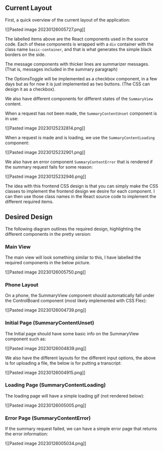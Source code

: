 ## Current Layout

First, a quick overview of the current layout of the application:

![[Pasted image 20230126005727.png]]

The labelled items above are the React components used in the source code. Each of these components is wrapped with a `div` container with the class name `basic-container`, and that is what generates the simple black borders on the side.

The message components with thicker lines are summarizer messages. (That is, messages included in the summary paragraph)

The OptionsToggle will be implemented as a checkbox component, in a few days but as for now it is just implemented as two buttons. (The CSS can design it as a checkbox).

We also have different components for different states of the `SummaryView` content.

When a request has not been made, the `SummaryContentUnset` component is in use:

![[Pasted image 20230125232814.png]]

When a request is made and is loading, we use the `SummaryContentLoading` component:

![[Pasted image 20230125232901.png]]

We also have an error component `SummaryContentError` that is rendered if the summary request fails for some reason:

![[Pasted image 20230125232946.png]]

The idea with this frontend CSS design is that you can simply make the CSS classes to implement the frontend design we desire for each component. I can then use those class names in the React source code to implement the different required items.

## Desired Design
The following diagram outlines the required design, highlighting the different components in the pretty version:

### Main View
The main view will look something similar to this, I have labelled the required components in the below picture.

![[Pasted image 20230126005750.png]]

### Phone Layout
On a phone, the SummaryView component should automatically fall under the ControlBoard component (most likely implemented with CSS Flex):

![[Pasted image 20230126004739.png]]

### Initial Page (SummaryContentUnset)
The Initial page should have some basic info on the SummaryView component such as:

![[Pasted image 20230126004839.png]]

We also have the different layouts for the different input options, the above is for uploading a file, the below is for putting a transcript:

![[Pasted image 20230126004915.png]]

### Loading Page (SummaryContentLoading)
The loading page will have a simple loading gif (not rendered below):

![[Pasted image 20230126005005.png]]

### Error Page (SummaryContentError)
If the summary request failed, we can have a simple error page that returns the error information:

![[Pasted image 20230126005034.png]]



